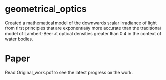 # geometrical_optics
Created a mathematical model of the downwards scalar irradiance of light from ﬁrst principles that are exponentially more accurate than the traditional model of Lambert-Beer at optical densities greater than 0.4 in the context of water bodies.

# Paper
Read Original_work.pdf to see the latest progress on the work.
